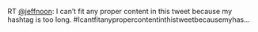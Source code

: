 RT <a href="http://twitter.com/jeffnoon">@jeffnoon</a>: I can’t fit any proper content in this tweet because my hashtag is too long. #Icantfitanypropercontentinthistweetbecausemyhas…